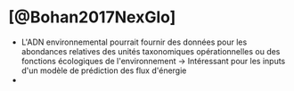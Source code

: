 # [@Bohan2017NexGlo]
- L'ADN environnemental pourrait fournir des données pour les abondances relatives des unités taxonomiques opérationnelles ou des fonctions écologiques de l'environnement
-> Intéressant pour les inputs d'un modèle de prédiction des flux d'énergie
- 